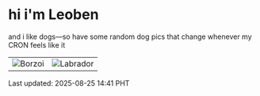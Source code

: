 # hi i'm Leoben

and i like dogs—so have some random dog pics that change whenever my CRON feels like it

|  |  |
|--------|----------|
| ![Borzoi](https://random-dog-vercel.vercel.app/api/random-borzoi?v=1756104118) | ![Labrador](https://random-dog-vercel.vercel.app/api/random-labrador?v=1756104118) |

Last updated: 2025-08-25 14:41 PHT
